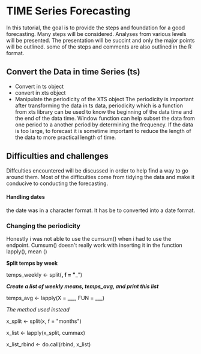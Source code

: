 # TIME Series Forecasting
In this tutorial, the goal is to provide the steps and foundation for a good forecasting. Many steps will be considered. Analyses from various levels will be presented. The presentation will be succint and only the major points will be outlined. some of the steps and comments are also outlined in the R format.


## Convert the Data in time Series (ts)
* Convert in ts object
* convert in xts object
* Manipulate the periodicity of the XTS object
The periodicity is important after transforming the data in ts data, periodicity which is a function from xts library can be used to know the beginning of the data time and the end of the data time.
Window function can help subset the data from one period to a another period by determining the frequency. If the data is too large, to forecast it is sometime important to reduce the length of the data to more practical length of time.

## Difficulties and challenges
Diffculties encountered will be discussed in order to help find a way to go around them. Most of the difficulties come from tidying the data and make it conducive to conducting the forecasting. 
#### Handling dates 
the date was in a character format. It has be to converted into a date format.
### Changing the periodicity
Honestly i was not able to use the cumsum() when i had to use the endpoint. Cumsum() doesn't really work with inserting it in the function lapply(), mean ()

**Split temps by week**

temps_weekly <- split(__, f = "___")

***Create a list of weekly means, temps_avg, and print this list***

temps_avg <- lapply(X = ___, FUN = ___)

*The method used instead*

x_split <- split(x, f = "months")

x_list <- lapply(x_split, cummax)

x_list_rbind <- do.call(rbind, x_list)
